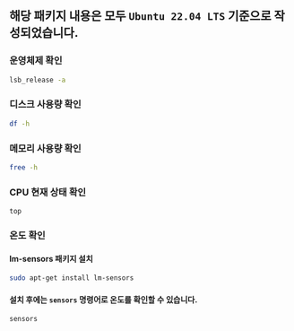 ## 해당 패키지 내용은 모두 `Ubuntu 22.04 LTS` 기준으로 작성되었습니다.

### 운영체제 확인
```bash
lsb_release -a
```

### 디스크 사용량 확인
```bash
df -h  
```

### 메모리 사용량 확인
```bash
free -h
```

### CPU 현재 상태 확인
```
top
```

### 온도 확인
#### lm-sensors 패키지 설치
```bash
sudo apt-get install lm-sensors
```

#### 설치 후에는 `sensors` 명령어로 온도를 확인할 수 있습니다.
```bash
sensors
```
